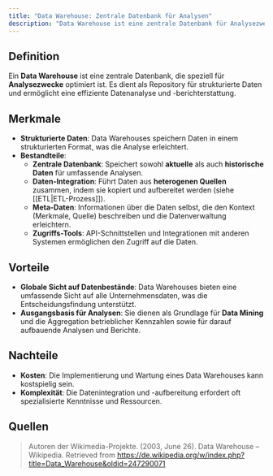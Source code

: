 ```yaml
---
title: "Data Warehouse: Zentrale Datenbank für Analysen"
description: "Data Warehouse ist eine zentrale Datenbank für Analysezwecke, die strukturierte Daten aus heterogenen Quellen integriert. Merkmale sind ETL-Prozess, Meta-Daten und Zugriffs-Tools. Vorteile sind globale Sicht und Ausgangsbasis für Analysen. Nachteile sind Kosten und Komplexität."
---
```


## Definition
Ein **Data Warehouse** ist eine zentrale Datenbank, die speziell für **Analysezwecke** optimiert ist. Es dient als Repository für strukturierte Daten und ermöglicht eine effiziente Datenanalyse und -berichterstattung.

## Merkmale
- **Strukturierte Daten**: Data Warehouses speichern Daten in einem strukturierten Format, was die Analyse erleichtert.
- **Bestandteile**:
  - **Zentrale Datenbank**: Speichert sowohl **aktuelle** als auch **historische Daten** für umfassende Analysen.
  - **Daten-Integration**: Führt Daten aus **heterogenen Quellen** zusammen, indem sie kopiert und aufbereitet werden (siehe [[ETL|ETL-Prozess]]).
  - **Meta-Daten**: Informationen über die Daten selbst, die den Kontext (Merkmale, Quelle) beschreiben und die Datenverwaltung erleichtern.
  - **Zugriffs-Tools**: API-Schnittstellen und Integrationen mit anderen Systemen ermöglichen den Zugriff auf die Daten.

## Vorteile
- **Globale Sicht auf Datenbestände**: Data Warehouses bieten eine umfassende Sicht auf alle Unternehmensdaten, was die Entscheidungsfindung unterstützt.
- **Ausgangsbasis für Analysen**: Sie dienen als Grundlage für **Data Mining** und die Aggregation betrieblicher Kennzahlen sowie für darauf aufbauende Analysen und Berichte.

## Nachteile
- **Kosten**: Die Implementierung und Wartung eines Data Warehouses kann kostspielig sein.
- **Komplexität**: Die Datenintegration und -aufbereitung erfordert oft spezialisierte Kenntnisse und Ressourcen.

## Quellen
> Autoren der Wikimedia-Projekte. (2003, June 26). Data Warehouse – Wikipedia. Retrieved from https://de.wikipedia.org/w/index.php?title=Data_Warehouse&oldid=247290071
